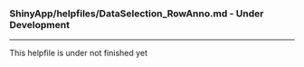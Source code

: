 ### ShinyApp/helpfiles/DataSelection_RowAnno.md - Under Development

***

This helpfile is under not finished yet

